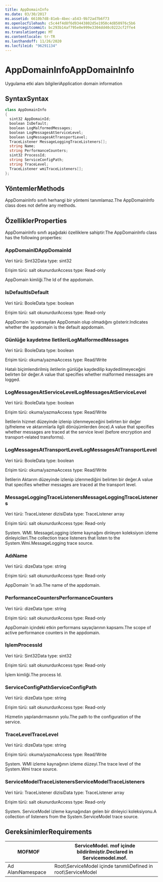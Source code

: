 ```yaml
---
title: AppDomainInfo
ms.date: 03/30/2017
ms.assetid: 6610b7d8-81eb-4bec-a543-9b72ad7b6f73
ms.openlocfilehash: c5c44f4d8f6d93443802d5e1950c4d850976c5b6
ms.sourcegitcommit: bc293b14af795e0e999e3304dd40c0222cf2ffe4
ms.translationtype: MT
ms.contentlocale: tr-TR
ms.lasthandoff: 11/26/2020
ms.locfileid: "96291134"
---
```

# <a name="appdomaininfo"></a><span data-ttu-id="f18eb-102">AppDomainInfo</span><span class="sxs-lookup"><span data-stu-id="f18eb-102">AppDomainInfo</span></span>

<span data-ttu-id="f18eb-103">Uygulama etki alanı bilgileri</span><span class="sxs-lookup"><span data-stu-id="f18eb-103">Application domain information</span></span>  
  
## <a name="syntax"></a><span data-ttu-id="f18eb-104">Syntax</span><span class="sxs-lookup"><span data-stu-id="f18eb-104">Syntax</span></span>  
  
```csharp
class AppDomainInfo  
{  
  sint32 AppDomainId;  
  boolean IsDefault;  
  boolean LogMalformedMessages;  
  boolean LogMessagesAtServiceLevel;  
  boolean LogMessagesAtTransportLevel;  
  TraceListener MessageLoggingTraceListeners[];  
  string Name;  
  string PerformanceCounters;  
  sint32 ProcessId;  
  string ServiceConfigPath;  
  string TraceLevel;  
  TraceListener wmiTraceListeners[];  
};  
```  
  
## <a name="methods"></a><span data-ttu-id="f18eb-105">Yöntemler</span><span class="sxs-lookup"><span data-stu-id="f18eb-105">Methods</span></span>  

 <span data-ttu-id="f18eb-106">AppDomainInfo sınıfı herhangi bir yöntemi tanımlamaz.</span><span class="sxs-lookup"><span data-stu-id="f18eb-106">The AppDomainInfo class does not define any methods.</span></span>  
  
## <a name="properties"></a><span data-ttu-id="f18eb-107">Özellikler</span><span class="sxs-lookup"><span data-stu-id="f18eb-107">Properties</span></span>  

 <span data-ttu-id="f18eb-108">AppDomainInfo sınıfı aşağıdaki özelliklere sahiptir:</span><span class="sxs-lookup"><span data-stu-id="f18eb-108">The AppDomainInfo class has the following properties:</span></span>  
  
### <a name="appdomainid"></a><span data-ttu-id="f18eb-109">AppDomainID</span><span class="sxs-lookup"><span data-stu-id="f18eb-109">AppDomainId</span></span>  

 <span data-ttu-id="f18eb-110">Veri türü: Sint32</span><span class="sxs-lookup"><span data-stu-id="f18eb-110">Data type: sint32</span></span>  
  
 <span data-ttu-id="f18eb-111">Erişim türü: salt okunurdur</span><span class="sxs-lookup"><span data-stu-id="f18eb-111">Access type: Read-only</span></span>  
  
 <span data-ttu-id="f18eb-112">AppDomain kimliği.</span><span class="sxs-lookup"><span data-stu-id="f18eb-112">The Id of the appdomain.</span></span>  
  
### <a name="isdefault"></a><span data-ttu-id="f18eb-113">IsDefault</span><span class="sxs-lookup"><span data-stu-id="f18eb-113">IsDefault</span></span>  

 <span data-ttu-id="f18eb-114">Veri türü: Boole</span><span class="sxs-lookup"><span data-stu-id="f18eb-114">Data type: boolean</span></span>  
  
 <span data-ttu-id="f18eb-115">Erişim türü: salt okunurdur</span><span class="sxs-lookup"><span data-stu-id="f18eb-115">Access type: Read-only</span></span>  
  
 <span data-ttu-id="f18eb-116">AppDomain 'in varsayılan AppDomain olup olmadığını gösterir.</span><span class="sxs-lookup"><span data-stu-id="f18eb-116">Indicates whether the appdomain is the default appdomain.</span></span>  
  
### <a name="logmalformedmessages"></a><span data-ttu-id="f18eb-117">Günlüğe kaydetme Iletileri</span><span class="sxs-lookup"><span data-stu-id="f18eb-117">LogMalformedMessages</span></span>  

 <span data-ttu-id="f18eb-118">Veri türü: Boole</span><span class="sxs-lookup"><span data-stu-id="f18eb-118">Data type: boolean</span></span>  
  
 <span data-ttu-id="f18eb-119">Erişim türü: okuma/yazma</span><span class="sxs-lookup"><span data-stu-id="f18eb-119">Access type: Read/Write</span></span>  
  
 <span data-ttu-id="f18eb-120">Hatalı biçimlendirilmiş iletilerin günlüğe kaydedilip kaydedilmeyeceğini belirten bir değer.</span><span class="sxs-lookup"><span data-stu-id="f18eb-120">A value that specifies whether malformed messages are logged.</span></span>  
  
### <a name="logmessagesatservicelevel"></a><span data-ttu-id="f18eb-121">LogMessagesAtServiceLevel</span><span class="sxs-lookup"><span data-stu-id="f18eb-121">LogMessagesAtServiceLevel</span></span>  

 <span data-ttu-id="f18eb-122">Veri türü: Boole</span><span class="sxs-lookup"><span data-stu-id="f18eb-122">Data type: boolean</span></span>  
  
 <span data-ttu-id="f18eb-123">Erişim türü: okuma/yazma</span><span class="sxs-lookup"><span data-stu-id="f18eb-123">Access type: Read/Write</span></span>  
  
 <span data-ttu-id="f18eb-124">İletilerin hizmet düzeyinde izlenip izlenmeyeceğini belirten bir değer (şifreleme ve aktarımlarla ilgili dönüşümlerden önce).</span><span class="sxs-lookup"><span data-stu-id="f18eb-124">A value that specifies whether messages are traced at the service level (before encryption and transport-related transforms).</span></span>  
  
### <a name="logmessagesattransportlevel"></a><span data-ttu-id="f18eb-125">LogMessagesAtTransportLevel</span><span class="sxs-lookup"><span data-stu-id="f18eb-125">LogMessagesAtTransportLevel</span></span>  

 <span data-ttu-id="f18eb-126">Veri türü: Boole</span><span class="sxs-lookup"><span data-stu-id="f18eb-126">Data type: boolean</span></span>  
  
 <span data-ttu-id="f18eb-127">Erişim türü: okuma/yazma</span><span class="sxs-lookup"><span data-stu-id="f18eb-127">Access type: Read/Write</span></span>  
  
 <span data-ttu-id="f18eb-128">İletilerin Aktarım düzeyinde izlenip izlenmediğini belirten bir değer.</span><span class="sxs-lookup"><span data-stu-id="f18eb-128">A value that specifies whether messages are traced at the transport level.</span></span>  
  
### <a name="messageloggingtracelisteners"></a><span data-ttu-id="f18eb-129">MessageLoggingTraceListeners</span><span class="sxs-lookup"><span data-stu-id="f18eb-129">MessageLoggingTraceListeners</span></span>  

 <span data-ttu-id="f18eb-130">Veri türü: TraceListener dizisi</span><span class="sxs-lookup"><span data-stu-id="f18eb-130">Data type: TraceListener array</span></span>  
  
 <span data-ttu-id="f18eb-131">Erişim türü: salt okunurdur</span><span class="sxs-lookup"><span data-stu-id="f18eb-131">Access type: Read-only</span></span>  
  
 <span data-ttu-id="f18eb-132">System. WMI. MessageLogging izleme kaynağını dinleyen koleksiyon izleme dinleyicileri.</span><span class="sxs-lookup"><span data-stu-id="f18eb-132">The collection trace listeners that listen to the System.Wmi.MessageLogging trace source.</span></span>  
  
### <a name="name"></a><span data-ttu-id="f18eb-133">Adı</span><span class="sxs-lookup"><span data-stu-id="f18eb-133">Name</span></span>  

 <span data-ttu-id="f18eb-134">Veri türü: dize</span><span class="sxs-lookup"><span data-stu-id="f18eb-134">Data type: string</span></span>  
  
 <span data-ttu-id="f18eb-135">Erişim türü: salt okunurdur</span><span class="sxs-lookup"><span data-stu-id="f18eb-135">Access type: Read-only</span></span>  
  
 <span data-ttu-id="f18eb-136">AppDomain 'in adı.</span><span class="sxs-lookup"><span data-stu-id="f18eb-136">The name of the appdomain.</span></span>  
  
### <a name="performancecounters"></a><span data-ttu-id="f18eb-137">PerformanceCounters</span><span class="sxs-lookup"><span data-stu-id="f18eb-137">PerformanceCounters</span></span>  

 <span data-ttu-id="f18eb-138">Veri türü: dize</span><span class="sxs-lookup"><span data-stu-id="f18eb-138">Data type: string</span></span>  
  
 <span data-ttu-id="f18eb-139">Erişim türü: salt okunurdur</span><span class="sxs-lookup"><span data-stu-id="f18eb-139">Access type: Read-only</span></span>  
  
 <span data-ttu-id="f18eb-140">AppDomain içindeki etkin performans sayaçlarının kapsamı.</span><span class="sxs-lookup"><span data-stu-id="f18eb-140">The scope of active performance counters in the appdomain.</span></span>  
  
### <a name="processid"></a><span data-ttu-id="f18eb-141">Işlem</span><span class="sxs-lookup"><span data-stu-id="f18eb-141">ProcessId</span></span>  

 <span data-ttu-id="f18eb-142">Veri türü: Sint32</span><span class="sxs-lookup"><span data-stu-id="f18eb-142">Data type: sint32</span></span>  
  
 <span data-ttu-id="f18eb-143">Erişim türü: salt okunurdur</span><span class="sxs-lookup"><span data-stu-id="f18eb-143">Access type: Read-only</span></span>  
  
 <span data-ttu-id="f18eb-144">İşlem kimliği.</span><span class="sxs-lookup"><span data-stu-id="f18eb-144">The process Id.</span></span>  
  
### <a name="serviceconfigpath"></a><span data-ttu-id="f18eb-145">ServiceConfigPath</span><span class="sxs-lookup"><span data-stu-id="f18eb-145">ServiceConfigPath</span></span>  

 <span data-ttu-id="f18eb-146">Veri türü: dize</span><span class="sxs-lookup"><span data-stu-id="f18eb-146">Data type: string</span></span>  
  
 <span data-ttu-id="f18eb-147">Erişim türü: salt okunurdur</span><span class="sxs-lookup"><span data-stu-id="f18eb-147">Access type: Read-only</span></span>  
  
 <span data-ttu-id="f18eb-148">Hizmetin yapılandırmasının yolu.</span><span class="sxs-lookup"><span data-stu-id="f18eb-148">The path to the configuration of the service.</span></span>  
  
### <a name="tracelevel"></a><span data-ttu-id="f18eb-149">TraceLevel</span><span class="sxs-lookup"><span data-stu-id="f18eb-149">TraceLevel</span></span>  

 <span data-ttu-id="f18eb-150">Veri türü: dize</span><span class="sxs-lookup"><span data-stu-id="f18eb-150">Data type: string</span></span>  
  
 <span data-ttu-id="f18eb-151">Erişim türü: okuma/yazma</span><span class="sxs-lookup"><span data-stu-id="f18eb-151">Access type: Read/Write</span></span>  
  
 <span data-ttu-id="f18eb-152">System. WMI izleme kaynağının izleme düzeyi.</span><span class="sxs-lookup"><span data-stu-id="f18eb-152">The trace level of the System.Wmi trace source.</span></span>  
  
### <a name="servicemodeltracelisteners"></a><span data-ttu-id="f18eb-153">ServiceModelTraceListeners</span><span class="sxs-lookup"><span data-stu-id="f18eb-153">ServiceModelTraceListeners</span></span>  

 <span data-ttu-id="f18eb-154">Veri türü: TraceListener dizisi</span><span class="sxs-lookup"><span data-stu-id="f18eb-154">Data type: TraceListener array</span></span>  
  
 <span data-ttu-id="f18eb-155">Erişim türü: salt okunurdur</span><span class="sxs-lookup"><span data-stu-id="f18eb-155">Access type: Read-only</span></span>  
  
 <span data-ttu-id="f18eb-156">System. ServiceModel izleme kaynağından gelen bir dinleyici koleksiyonu.</span><span class="sxs-lookup"><span data-stu-id="f18eb-156">A collection of listeners from the System.ServiceModel trace source.</span></span>  
  
## <a name="requirements"></a><span data-ttu-id="f18eb-157">Gereksinimler</span><span class="sxs-lookup"><span data-stu-id="f18eb-157">Requirements</span></span>  
  
|<span data-ttu-id="f18eb-158">MOF</span><span class="sxs-lookup"><span data-stu-id="f18eb-158">MOF</span></span>|<span data-ttu-id="f18eb-159">ServiceModel. mof içinde bildirilmiştir.</span><span class="sxs-lookup"><span data-stu-id="f18eb-159">Declared in Servicemodel.mof.</span></span>|  
|---------|-----------------------------------|  
|<span data-ttu-id="f18eb-160">Ad Alanı</span><span class="sxs-lookup"><span data-stu-id="f18eb-160">Namespace</span></span>|<span data-ttu-id="f18eb-161">Root\ServiceModel içinde tanımlı</span><span class="sxs-lookup"><span data-stu-id="f18eb-161">Defined in root\ServiceModel</span></span>|
